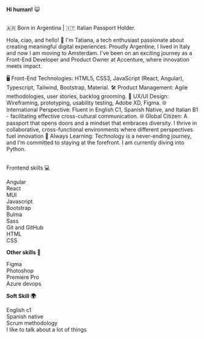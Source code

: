 <b>Hi human!</b> 
😺

<br> 🇦🇷 Born in Argentina | 🇮🇹 Italian Passport Holder.

Hola, ciao, and hello! 👋 I'm Tatiana, a tech enthusiast passionate about creating meaningful digital experiences. Proudly Argentine, I lived in Italy and now I am moving to Amsterdam. I've been on an exciting journey as a Front-End Developer and Product Owner at Accenture, where innovation meets impact.

🖥️ Front-End Technologies: HTML5, CSS3, JavaScript (React, Angular), Typescript, Tailwind, Bootstrap, Material.
🛠️ Product Management: Agile methodologies, user stories, backlog grooming.
🎨 UX/UI Design: Wireframing, prototyping, usability testing, Adobe XD, Figma.
🌐 International Perspective: Fluent in English C1, Spanish Native, and Italian B1 - facilitating effective cross-cultural communication.
🌐 Global Citizen: A passport that opens doors and a mindset that embraces diversity. I thrive in collaborative, cross-functional environments where different perspectives fuel innovation
🌱 Always Learning: Technology is a never-ending journey, and I'm committed to staying at the forefront. I am currently diving into Python.

<br>Frontend skills 💻 </br>

Angular
<br>
React
<br>
MUI
<br>
Javascript
<br>
Bootstrap
<br>
Bulma 
<br>
Sass
<br>
Git and GitHub
<br>
HTML
<br>
CSS

<b>Other skills 📌</b>

Figma
<br>
Photoshop
<br>
Premiere Pro
<br>
Azure devops

<b>Soft Skill 🌍</b>

English c1
<br>
Spanish native
<br>
Scrum methodology
<br>
I like to talk about a lot of things 


